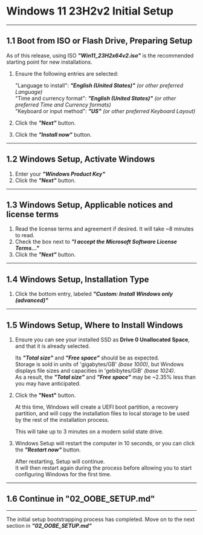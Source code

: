 # Windows 11 23H2v2 Initial Setup

---

## 1.1 Boot from ISO or Flash Drive, Preparing Setup

As of this release, using ISO ___"Win11_23H2_<Language>_x64v2.iso"___ is the recommended starting point for new installations.

1. Ensure the following entries are selected:

   "Language to install": ***"English (United States)"*** _(or other preferred Language)_  
   "Time and currency format": ***"English (United States)"*** _(or other preferred Time and Currency formats)_  
   "Keyboard or input method": ***"US"*** _(or other preferred Keyboard Layout)_
2. Click the ***"Next"*** button.
3. Click the ***"Install now"*** button.

---

## 1.2 Windows Setup, Activate Windows
1. Enter your ***"Windows Product Key"***
2. Click the ***"Next"*** button.

---

## 1.3 Windows Setup, Applicable notices and license terms
1. Read the license terms and agreement if desired.  It will take ~8 minutes to read.
2. Check the box next to ***"I accept the Microsoft Software License Terms..."***
3. Click the ***"Next"*** button.

---

## 1.4 Windows Setup, Installation Type
1. Click the bottom entry, labeled ***"Custom: Install Windows only (advanced)"***

---

## 1.5 Windows Setup, Where to Install Windows
1. Ensure you can see your installed SSD as **Drive 0 Unallocated Space**, and that it is already selected.
  
   Its ***"Total size"*** and ***"Free space"*** should be as expected.  
   Storage is sold in units of 'gigabytes/GB' _(base 1000)_, but Windows displays file sizes and capacities in 'gebibytes/GiB' _(base 1024)_.  
   As a result, the ***"Total size"*** and ***"Free space"*** may be ~2.35% less than you may have anticipated.
2. Click the **"Next"** button.

   At this time, Windows will create a UEFI boot partition, a recovery partition, and will copy the installation files to local storage to be used by the rest of the installation process.
        
   This will take up to 3 minutes on a modern solid state drive.
4. Windows Setup will restart the computer in 10 seconds, or you can click the ***"Restart now"*** button.
   
   After restarting, Setup will continue.  
   It will then restart again during the process before allowing you to start configuring Windows for the first time.

---

## 1.6 Continue in "02_OOBE_SETUP.md"

---

The initial setup bootstrapping process has completed.  Move on to the next section in ***"02_OOBE_SETUP.md"***
